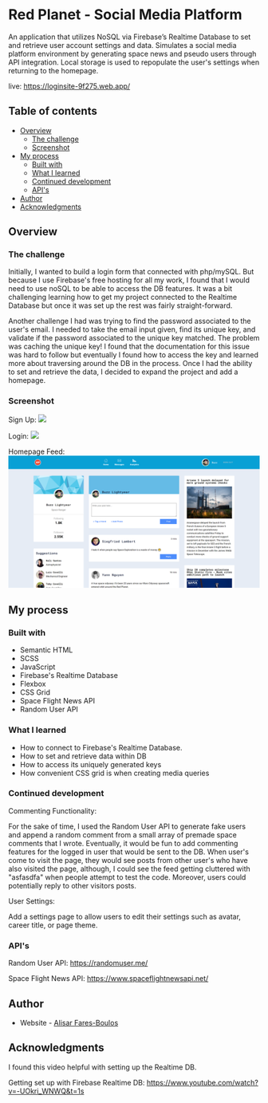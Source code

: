 # Red Planet - Social Media Platform

An application that utilizes NoSQL via Firebase’s Realtime Database to set and retrieve user account settings and data. Simulates a social media platform environment by generating space news and pseudo users through API integration. Local storage is used to repopulate the user's settings when returning to the homepage.

live: https://loginsite-9f275.web.app/

## Table of contents

- [Overview](#overview)
  - [The challenge](#the-challenge)
  - [Screenshot](#screenshot)
- [My process](#my-process)
  - [Built with](#built-with)
  - [What I learned](#what-i-learned)
  - [Continued development](#continued-development)
  - [API's](#useful-resources)
- [Author](#author)
- [Acknowledgments](#acknowledgments)

## Overview

### The challenge

Initially, I wanted to build a login form that connected with php/mySQL. But because I use Firebase's free hosting for all my work, I found that I would need to use noSQL to be able to access the DB features. It was a bit challenging learning how to get my project connected to the Realtime Database but once it was set up the rest was fairly straight-forward. 

Another challenge I had was trying to find the password associated to the user's email. I needed to take the email input given, find its unique key, and validate if the password associated to the unique key matched. The problem was caching the unique key! I found that the documentation for this issue was hard to follow but eventually I found how to access the key and learned more about traversing around the DB in the process. Once I had the ability to set and retrieve the data, I decided to expand the project and add a homepage. 

### Screenshot

Sign Up:
![](./images/screenshots/createUser.png)

Login:
![](./images/screenshots/login.png)

Homepage Feed:
![](./images/screenshots/home.png)

## My process

### Built with

- Semantic HTML
- SCSS
- JavaScript
- Firebase's Realtime Database
- Flexbox
- CSS Grid
- Space Flight News API
- Random User API

### What I learned

- How to connect to Firebase's Realtime Database.
- How to set and retrieve data within DB
- How to access its uniquely generated keys
- How convenient CSS grid is when creating media queries

### Continued development

Commenting Functionality:

For the sake of time, I used the Random User API to generate fake users and append a random comment from a small array of premade space comments that I wrote. Eventually, it would be fun to add commenting features for the logged in user that would be sent to the DB. When user's come to visit the page, they would see posts from other user's who have also visited the page, although, I could see the feed getting cluttered with "asfasdfa" when people attempt to test the code. Moreover, users could potentially reply to other visitors posts.

User Settings:

Add a settings page to allow users to edit their settings such as avatar, career title, or page theme. 

### API's

Random User API:
https://randomuser.me/

Space Flight News API:
https://www.spaceflightnewsapi.net/

## Author

- Website - [Alisar Fares-Boulos](https://www.alisarfaresboulos.com)

## Acknowledgments

I found this video helpful with setting up the Realtime DB.

Getting set up with Firebase Realtime DB:
https://www.youtube.com/watch?v=-UOkri_WNWQ&t=1s
